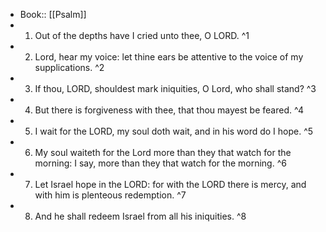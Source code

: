 - Book:: [[Psalm]]
- 1. Out of the depths have I cried unto thee, O LORD. ^1
- 2. Lord, hear my voice: let thine ears be attentive to the voice of my supplications. ^2
- 3. If thou, LORD, shouldest mark iniquities, O Lord, who shall stand? ^3
- 4. But there is forgiveness with thee, that thou mayest be feared. ^4
- 5. I wait for the LORD, my soul doth wait, and in his word do I hope. ^5
- 6. My soul waiteth for the Lord more than they that watch for the morning: I say, more than they that watch for the morning. ^6
- 7. Let Israel hope in the LORD: for with the LORD there is mercy, and with him is plenteous redemption. ^7
- 8. And he shall redeem Israel from all his iniquities. ^8
